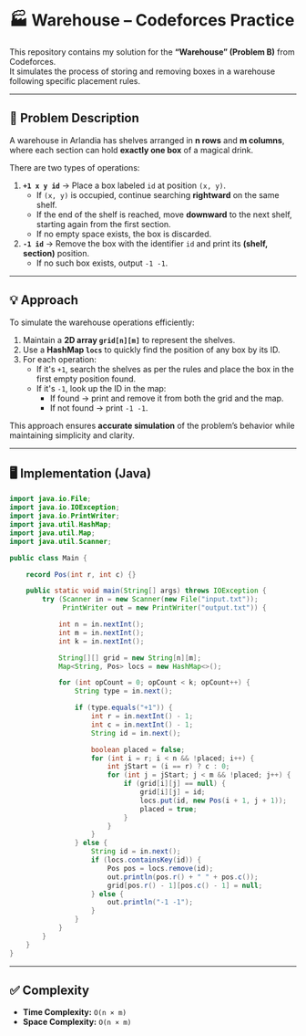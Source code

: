 # 🏭 Warehouse – Codeforces Practice

This repository contains my solution for the **“Warehouse” (Problem B)** from Codeforces.  
It simulates the process of storing and removing boxes in a warehouse following specific placement rules.

---

## 📄 Problem Description

A warehouse in Arlandia has shelves arranged in **n rows** and **m columns**, where each section can hold **exactly one box** of a magical drink.  

There are two types of operations:  
1. **`+1 x y id`** → Place a box labeled `id` at position `(x, y)`.  
   - If `(x, y)` is occupied, continue searching **rightward** on the same shelf.  
   - If the end of the shelf is reached, move **downward** to the next shelf, starting again from the first section.  
   - If no empty space exists, the box is discarded.  
2. **`-1 id`** → Remove the box with the identifier `id` and print its **(shelf, section)** position.  
   - If no such box exists, output `-1 -1`.

---

## 💡 Approach

To simulate the warehouse operations efficiently:
1. Maintain a **2D array `grid[n][m]`** to represent the shelves.
2. Use a **HashMap `locs`** to quickly find the position of any box by its ID.
3. For each operation:
   - If it's `+1`, search the shelves as per the rules and place the box in the first empty position found.
   - If it's `-1`, look up the ID in the map:
     - If found → print and remove it from both the grid and the map.
     - If not found → print `-1 -1`.

This approach ensures **accurate simulation** of the problem’s behavior while maintaining simplicity and clarity.

---

## 🖥️ Implementation (Java)

```java
import java.io.File;
import java.io.IOException;
import java.io.PrintWriter;
import java.util.HashMap;
import java.util.Map;
import java.util.Scanner;

public class Main {

    record Pos(int r, int c) {}

    public static void main(String[] args) throws IOException {
        try (Scanner in = new Scanner(new File("input.txt"));
             PrintWriter out = new PrintWriter("output.txt")) {

            int n = in.nextInt();
            int m = in.nextInt();
            int k = in.nextInt();

            String[][] grid = new String[n][m];
            Map<String, Pos> locs = new HashMap<>();

            for (int opCount = 0; opCount < k; opCount++) {
                String type = in.next();

                if (type.equals("+1")) {
                    int r = in.nextInt() - 1;
                    int c = in.nextInt() - 1;
                    String id = in.next();

                    boolean placed = false;
                    for (int i = r; i < n && !placed; i++) {
                        int jStart = (i == r) ? c : 0;
                        for (int j = jStart; j < m && !placed; j++) {
                            if (grid[i][j] == null) {
                                grid[i][j] = id;
                                locs.put(id, new Pos(i + 1, j + 1));
                                placed = true;
                            }
                        }
                    }
                } else {
                    String id = in.next();
                    if (locs.containsKey(id)) {
                        Pos pos = locs.remove(id);
                        out.println(pos.r() + " " + pos.c());
                        grid[pos.r() - 1][pos.c() - 1] = null;
                    } else {
                        out.println("-1 -1");
                    }
                }
            }
        }
    }
}
```
---

## ✅ Complexity

- **Time Complexity:** `O(n × m)`
- **Space Complexity:** `O(n × m)` 
